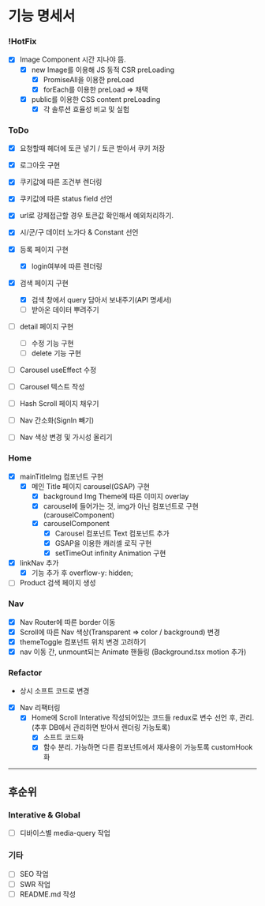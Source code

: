 # 기능 명세서

### !HotFix

- [x] Image Component 시간 지나야 뜸.
  - [x] new Image를 이용해 JS 동적 CSR preLoading
    - [x] PromiseAll을 이용한 preLoad
    - [x] forEach를 이용한 preLoad => 채택
  - [x] public를 이용한 CSS content preLoading
    - [x] 각 솔루션 효율성 비교 및 실험

### ToDo

- [x] 요청할때 헤더에 토큰 넣기 / 토큰 받아서 쿠키 저장
- [x] 로그아웃 구현
- [x] 쿠키값에 따른 조건부 렌더링
- [x] 쿠키값에 따른 status field 선언
- [x] url로 강제접근할 경우 토큰값 확인해서 예외처리하기.
- [x] 시/군/구 데이터 노가다 & Constant 선언
- [x] 등록 페이지 구현
  - [x] login여부에 따른 렌더링
- [x] 검색 페이지 구현
  - [x] 검색 창에서 query 담아서 보내주기(API 명세서)
  - [ ] 받아온 데이터 뿌려주기
- [ ] detail 페이지 구현

  - [ ] 수정 기능 구현
  - [ ] delete 기능 구현

- [ ] Carousel useEffect 수정
- [ ] Carousel 텍스트 작성
- [ ] Hash Scroll 페이지 채우기
- [ ] Nav 간소화(SignIn 빼기)
- [ ] Nav 색상 변경 및 가시성 올리기

### Home

- [x] mainTitleImg 컴포넌트 구현
  - [x] 메인 Title 페이지 carousel(GSAP) 구현
    - [x] background Img Theme에 따른 이미지 overlay
    - [x] carousel에 들어가는 것, img가 아닌 컴포넌트로 구현(carouselComponent)
    - [x] carouselComponent
      - [x] Carousel 컴포넌트 Text 컴포넌트 추가
      - [x] GSAP을 이용한 캐러셀 로직 구현
      - [x] setTimeOut infinity Animation 구현
- [x] linkNav 추가
  - [x] 기능 추가 후 overflow-y: hidden;
- [ ] Product 검색 페이지 생성

### Nav

- [x] Nav Router에 따른 border 이동
- [x] Scroll에 따른 Nav 색상(Transparent => color / background) 변경
- [x] themeToggle 컴포넌트 위치 변경 고려하기
- [x] nav 이동 간, unmount되는 Animate 핸들링 (Background.tsx motion 추가)

### Refactor

- 상시 소프트 코드로 변경

- [x] Nav 리팩터링
  - [x] Home에 Scroll Interative 작성되어있는 코드들 redux로 변수 선언 후, 관리. (추후 DB에서 관리하면 받아서 렌더링 가능토록)
    - [x] 소프트 코드화
    - [x] 함수 분리. 가능하면 다른 컴포넌트에서 재사용이 가능토록 customHook화

---

## 후순위

### Interative & Global

- [ ] 디바이스별 media-query 작업

### 기타

- [ ] SEO 작업
- [ ] SWR 작업
- [ ] README.md 작성
